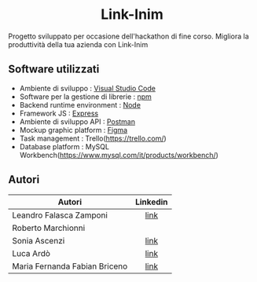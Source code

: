 # <h1 align="center">Link-Inim</h1>

Progetto sviluppato per occasione dell'hackathon di fine corso.
Migliora la produttività della tua azienda con Link-Inim


## Software utilizzati
* Ambiente di sviluppo : [Visual Studio Code](https://code.visualstudio.com/)
* Software per la gestione di librerie : [npm](https://www.npmjs.com/)
* Backend runtime environment : [Node](https://nodejs.org/it/)
* Framework JS : [Express](https://expressjs.com/it/)
* Ambiente di sviluppo API : [Postman](https://www.postman.com/)
* Mockup graphic platform : [Figma](https://www.figma.com/)
* Task management : Trello(https://trello.com/)
* Database platform : MySQL Workbench(https://www.mysql.com/it/products/workbench/)


## Autori

|             Autori            |   Linkedin  |
|-------------------------------|:---------:|
| Leandro Falasca Zamponi       |   [link](https://www.linkedin.com/in/leandro-falasca-zamponi/)   |
| Roberto Marchionni            |           |
| Sonia Ascenzi                 |   [link](https://www.linkedin.com/in/soniaascenzi/)   |
| Luca Ardò                     |   [link](https://www.linkedin.com/in/luca-ard%C3%B2-4973a6226/)  |
| Maria Fernanda Fabian Briceno |   [link](https://www.linkedin.com/in/maria-fernanda-fabian-briceno-6429051a2/)  |
